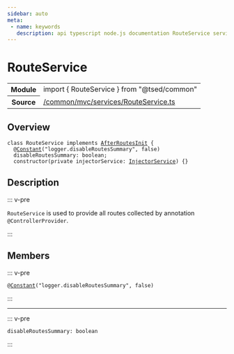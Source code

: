 ```yaml
---
sidebar: auto
meta:
 - name: keywords
   description: api typescript node.js documentation RouteService service
---
```

# RouteService <Badge text="Service" type="service"/>
<!-- Summary -->
<section class="symbol-info"><table class="is-full-width"><tbody><tr><th>Module</th><td><div class="lang-typescript"><span class="token keyword">import</span> { RouteService }&nbsp;<span class="token keyword">from</span>&nbsp;<span class="token string">"@tsed/common"</span></div></td></tr><tr><th>Source</th><td><a href="https://github.com/Romakita/ts-express-decorators/blob/v4.30.1/src//common/mvc/services/RouteService.ts#L0-L0">/common/mvc/services/RouteService.ts</a></td></tr></tbody></table></section>

<!-- Overview -->
## Overview


<pre><code class="typescript-lang "><span class="token keyword">class</span> RouteService <span class="token keyword">implements</span> <a href="/api/common/server/interfaces/AfterRoutesInit.html"><span class="token">AfterRoutesInit</span></a> <span class="token punctuation">{</span>
  @<span class="token function"><a href="/api/common/config/decorators/Constant.html"><span class="token">Constant</span></a></span><span class="token punctuation">(</span>"logger.disableRoutesSummary"<span class="token punctuation">,</span> false<span class="token punctuation">)</span>
  disableRoutesSummary<span class="token punctuation">:</span> <span class="token keyword">boolean</span><span class="token punctuation">;</span>
  <span class="token keyword">constructor</span><span class="token punctuation">(</span><span class="token keyword">private</span> injectorService<span class="token punctuation">:</span> <a href="/api/common/di/services/InjectorService.html"><span class="token">InjectorService</span></a><span class="token punctuation">)</span> <span class="token punctuation">{</span><span class="token punctuation">}</span></code></pre>



<!-- Description -->
## Description

::: v-pre

`RouteService` is used to provide all routes collected by annotation `@ControllerProvider`.

:::


<!-- Members -->




## Members


::: v-pre

<div class="method-overview">
<pre><code class="typescript-lang ">@<span class="token function"><a href="/api/common/config/decorators/Constant.html"><span class="token">Constant</span></a></span><span class="token punctuation">(</span>"logger.disableRoutesSummary"<span class="token punctuation">,</span> false<span class="token punctuation">)</span></code></pre>

</div>



:::



***



::: v-pre

<div class="method-overview">
<pre><code class="typescript-lang ">disableRoutesSummary<span class="token punctuation">:</span> <span class="token keyword">boolean</span></code></pre>

</div>



:::